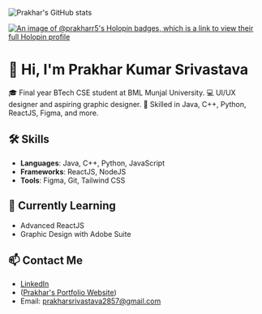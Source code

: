 

![Prakhar's GitHub stats](https://github-readme-stats.vercel.app/api?username=prakharr5&show_icons=true&theme=radical)

[![An image of @prakharr5's Holopin badges, which is a link to view their full Holopin profile](https://holopin.me/prakharr5)](https://holopin.io/@prakharr5)

# 👋 Hi, I'm Prakhar Kumar Srivastava

🎓 Final year BTech CSE student at BML Munjal University.
💻 UI/UX designer and aspiring graphic designer.
🔧 Skilled in Java, C++, Python, ReactJS, Figma, and more.

## 🛠️ Skills
- **Languages**: Java, C++, Python, JavaScript
- **Frameworks**: ReactJS, NodeJS
- **Tools**: Figma, Git, Tailwind CSS

## 🌱 Currently Learning
- Advanced ReactJS
- Graphic Design with Adobe Suite

## 📫 Contact Me
- [LinkedIn](linkedin.com/in/prakhar5)
- ([Prakhar's Portfolio Website](https://prakharsrivastava.netlify.app/))
- Email: prakharsrivastava2857@gmail.com


<!--
**prakharr5/prakharr5** is a ✨ _special_ ✨ repository because its `README.md` (this file) appears on your GitHub profile.

Here are some ideas to get you started:

- 🔭 I’m currently working on ...
- 🌱 I’m currently learning ...
- 👯 I’m looking to collaborate on ...
- 🤔 I’m looking for help with ...
- 💬 Ask me about ...
- 📫 How to reach me: ...
- 😄 Pronouns: ...
- ⚡ Fun fact: ...
-->
